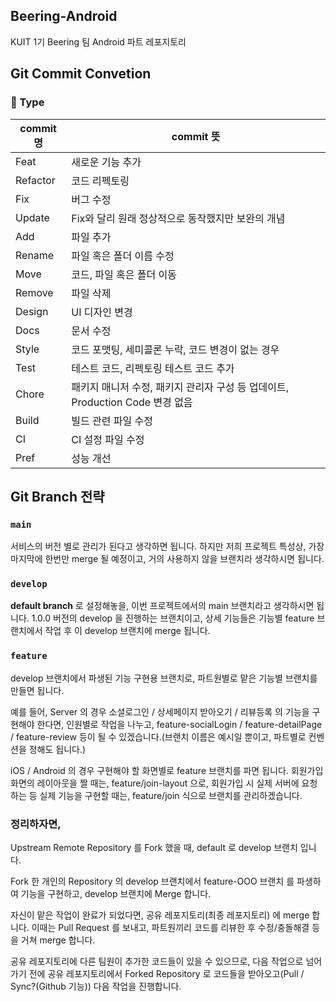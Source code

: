 ## Beering-Android
KUIT 1기 Beering 팀 Android 파트 레포지토리

##  Git Commit Convetion

### 📌 Type

| commit 명 | commit 뜻 |
| --- | --- |
| Feat | 새로운 기능 추가 |
| Refactor | 코드 리펙토링 |
| Fix | 버그 수정 |
| Update | Fix와 달리 원래 정상적으로 동작했지만 보완의 개념 |
| Add | 파일 추가 |
| Rename | 파일 혹은 폴더 이름 수정 |
| Move | 코드, 파일 혹은 폴더 이동 |
| Remove | 파일 삭제 |
| Design | UI 디자인 변경 |
| Docs | 문서 수정 |
| Style | 코드 포맷팅, 세미콜론 누락, 코드 변경이 없는 경우 |
| Test | 테스트 코드, 리펙토링 테스트 코드 추가 |
| Chore | 패키지 매니저 수정, 패키지 관리자 구성 등 업데이트, Production Code 변경 없음 |
| Build | 빌드 관련 파일 수정 |
| CI | CI 설정 파일 수정 |
| Pref | 성능 개선 |




##  Git Branch 전략

### `main`
서비스의 버전 별로 관리가 된다고 생각하면 됩니다. 하지만 저희 프로젝트 특성상, 가장 마지막에 한번만 merge 될 예정이고, 거의 사용하지 않을 브랜치라 생각하시면 됩니다.


### `develop`
 ****default branch**** 로 설정해놓을, 이번 프로젝트에서의 main 브랜치라고 생각하시면 됩니다. 1.0.0 버전의 develop 을 진행하는 브랜치이고, 상세 기능들은 기능별 feature 브랜치에서 작업 후 이 develop 브랜치에 merge 됩니다.


### `feature`
develop 브랜치에서 파생된 기능 구현용 브랜치로, 파트원별로 맡은 기능별 브랜치를 만들면 됩니다.  

예를 들어, Server 의 경우 소셜로그인 / 상세페이지 받아오기 / 리뷰등록 의 기능을 구현해야 한다면, 인원별로 작업을 나누고, feature-socialLogin / feature-detailPage / feature-review 등이 될 수 있겠습니다.(브랜치 이름은 예시일 뿐이고, 파트별로 컨벤션을 정해도 됩니다.)

iOS / Android 의 경우 구현해야 할 화면별로 feature 브랜치를 파면 됩니다. 회원가입 화면의 레이아웃을 짤 때는, feature/join-layout 으로, 회원가입 시 실제 서버에 요청하는 등 실제 기능을 구현할 때는, feature/join 식으로 브랜치를 관리하겠습니다.

### 정리하자면,
Upstream Remote Repository 를 Fork 했을 때, default 로 develop 브랜치 입니다.

Fork 한 개인의 Repository 의 develop 브랜치에서 feature-OOO 브랜치 를 파생하여 기능을 구현하고, develop 브랜치에 Merge 합니다.

자신이 맡은 작업이 완료가 되었다면, 공유 레포지토리(최종 레포지토리) 에 merge 합니다. 이때는 Pull Request 를 보내고, 파트원끼리 코드를 리뷰한 후 수정/충돌해결 등을 거쳐 merge 합니다.

공유 레포지토리에 다른 팀원이 추가한 코드들이 있을 수 있으므로, 다음 작업으로 넘어가기 전에 공유 레포지토리에서 Forked Repository 로 코드들을 받아오고(Pull / Sync?(Github 기능)) 다음 작업을 진행합니다.


